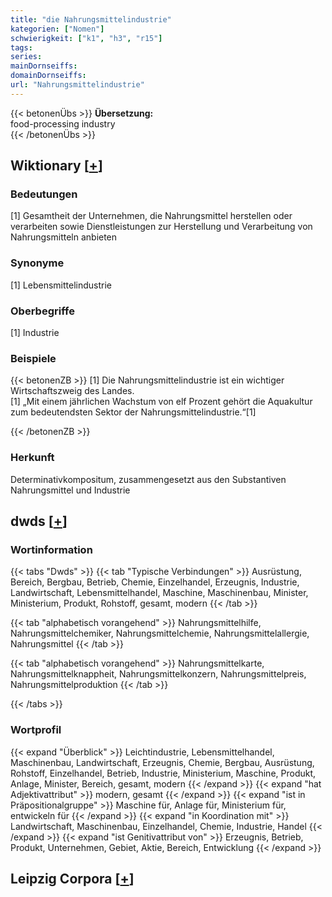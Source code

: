 ```yaml
---
title: "die Nahrungsmittelindustrie"
kategorien: ["Nomen"]
schwierigkeit: ["k1", "h3", "r15"]
tags:
series:
mainDornseiffs:
domainDornseiffs:
url: "Nahrungsmittelindustrie"
---
```


{{< betonenÜbs >}}
**Übersetzung:**  
food-processing industry  
{{< /betonenÜbs >}}

## Wiktionary [[+](https://de.wiktionary.org/wiki/Nahrungsmittelindustrie)]

### Bedeutungen
[1] Gesamtheit der Unternehmen, die Nahrungsmittel herstellen oder verarbeiten sowie Dienstleistungen zur Herstellung und Verarbeitung von Nahrungsmitteln anbieten  

### Synonyme
[1] Lebensmittelindustrie  

### Oberbegriffe
[1] Industrie  

### Beispiele
{{< betonenZB >}}
[1] Die Nahrungsmittelindustrie ist ein wichtiger Wirtschaftszweig des Landes.  
[1] „Mit einem jährlichen Wachstum von elf Prozent gehört die Aquakultur zum bedeutendsten Sektor der Nahrungsmittelindustrie.“[1]  

{{< /betonenZB >}}
### Herkunft
Determinativkompositum, zusammengesetzt aus den Substantiven Nahrungsmittel und Industrie  



## dwds [[+](https://www.dwds.de/wb/Nahrungsmittelindustrie)]

### Wortinformation
{{< tabs "Dwds" >}}
{{< tab "Typische Verbindungen" >}}
Ausrüstung, Bereich, Bergbau, Betrieb, Chemie, Einzelhandel, Erzeugnis, Industrie, Landwirtschaft, Lebensmittelhandel, Maschine, Maschinenbau, Minister, Ministerium, Produkt, Rohstoff, gesamt, modern
{{< /tab >}}

{{< tab "alphabetisch vorangehend" >}}
Nahrungsmittelhilfe, Nahrungsmittelchemiker, Nahrungsmittelchemie, Nahrungsmittelallergie, Nahrungsmittel
{{< /tab >}}

{{< tab "alphabetisch vorangehend" >}}
Nahrungsmittelkarte, Nahrungsmittelknappheit, Nahrungsmittelkonzern, Nahrungsmittelpreis, Nahrungsmittelproduktion
{{< /tab >}}

{{< /tabs >}}

### Wortprofil
{{< expand "Überblick" >}} Leichtindustrie, Lebensmittelhandel, Maschinenbau, Landwirtschaft, Erzeugnis, Chemie, Bergbau, Ausrüstung, Rohstoff, Einzelhandel, Betrieb, Industrie, Ministerium, Maschine, Produkt, Anlage, Minister, Bereich, gesamt, modern {{< /expand >}}
{{< expand "hat Adjektivattribut" >}} modern, gesamt {{< /expand >}}
{{< expand "ist in Präpositionalgruppe" >}} Maschine für, Anlage für, Ministerium für, entwickeln für {{< /expand >}}
{{< expand "in Koordination mit" >}} Landwirtschaft, Maschinenbau, Einzelhandel, Chemie, Industrie, Handel {{< /expand >}}
{{< expand "ist Genitivattribut von" >}} Erzeugnis, Betrieb, Produkt, Unternehmen, Gebiet, Aktie, Bereich, Entwicklung {{< /expand >}}

## Leipzig Corpora [[+](https://corpora.uni-leipzig.de/en/res?word=Nahrungsmittelindustrie&corpusId=deu_newscrawl-public_2018)]

